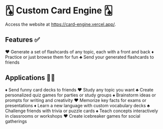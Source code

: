 # 🂡 Custom Card Engine 🂡

Access the website at https://card-engine.vercel.app/.

## Features ✅

♥️ Generate a set of flashcards of any topic, each with a front and back
♦️ Practice or just browse them for fun
♣️ Send your generated flashcards to friends

## Applications 🔨📝

♦️ Send funny card decks to friends
♥️ Study any topic you want
♣️ Create personalized quiz games for parties or study groups
♠️ Brainstorm ideas or prompts for writing and creativity
♥️ Memorize key facts for exams or presentations
♦️ Learn a new language with custom vocabulary decks
♣️ Challenge friends with trivia or puzzle cards
♠️ Teach concepts interactively in classrooms or workshops
♥️ Create icebreaker games for social gatherings
